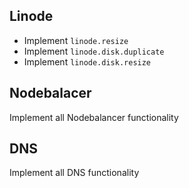 Linode
-----

* Implement `linode.resize`
* Implement `linode.disk.duplicate`
* Implement `linode.disk.resize`

Nodebalacer
-----

Implement all Nodebalancer functionality

DNS
-----

Implement all DNS functionality
